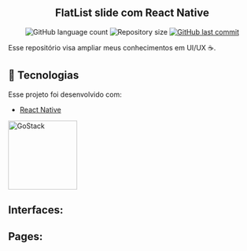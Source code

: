 
<h2 align="center">FlatList slide com React Native</h2>

<p align="center">
  <img alt="GitHub language count" src="https://img.shields.io/github/languages/count/Heltonphg/sliding-flatlist">
  <img alt="Repository size" src="https://img.shields.io/github/repo-size/Heltonphg/sliding-flatlist">
   <a href="https://github.com/Heltonphg/sliding-flatlist/commits/master">
    <img alt="GitHub last commit" src="https://img.shields.io/github/last-commit/Heltonphg/sliding-flatlist">
  </a>
</p>


Esse repositório visa ampliar meus conhecimentos em UI/UX ☕.

## :rocket: Tecnologias

Esse projeto foi desenvolvido com:

- [React Native](https://facebook.github.io/react-native/)

<p align="left">
    <img alt="GoStack" src="https://github.com/Heltonphg/UXReactN/blob/master/rn.png" width="140px" />
</p>


## Interfaces:

<h2> Pages: </h2>
<p align="center">
  <img src="">
  <img src="">
</p>
